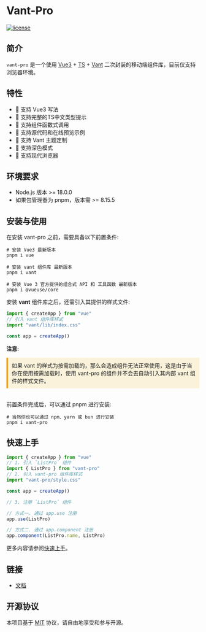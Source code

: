# Vant-Pro

[![license](https://img.shields.io/badge/license-MIT-blue.svg)](https://github.com/dyb-dev/vant-pro)

## 简介

`vant-pro` 是一个使用 [Vue3](https://cn.vuejs.org/) + [TS](https://www.typescriptlang.org/) + [Vant](https://vant-ui.github.io/vant/#/zh-CN/home) 二次封装的移动端组件库，目前仅支持浏览器环境。

## 特性

-   🎉 支持 Vue3 写法
-   🎉 支持完整的TS中文类型提示
-   🎉 支持组件函数式调用
-   🎉 支持源代码和在线预览示例
-   🎉 支持 Vant 主题定制
-   🎉 支持深色模式
-   🎉 支持现代浏览器

## 环境要求

-   Node.js 版本 >= 18.0.0
-   如果包管理器为 pnpm，版本需 >= 8.15.5

## 安装与使用

在安装 vant-pro 之前，需要具备以下前置条件:

```shell
# 安装 Vue3 最新版本
pnpm i vue

# 安装 vant 组件库 最新版本
pnpm i vant

# 安装 Vue 3 官方提供的组合式 API 和 工具函数 最新版本
pnpm i @vueuse/core
```

安装 **vant** 组件库之后，还需引入其提供的样式文件:

```ts
import { createApp } from "vue"
// 引入 vant 组件库样式
import "vant/lib/index.css"

const app = createApp()
```

**注意:**

<div style="border-left: 4px solid #f39c12; background-color: rgba(234, 179, 8, 0.14); padding: 10px;">
  如果 vant 的样式为按需加载的，那么会造成组件无法正常使用，这是由于当你在使用按需加载时，使用 vant-pro 的组件并不会去自动引入其内部 vant 组件的样式文件。
</div>
<br>

前置条件完成后，可以通过 pnpm 进行安装:

```shell
# 当然你也可以通过 npm、yarn 或 bun 进行安装
pnpm i vant-pro
```

## 快速上手

```ts
import { createApp } from "vue"
// 1. 引入 `ListPro` 组件
import { ListPro } from "vant-pro"
// 2. 引入 vant-pro 组件库样式
import "vant-pro/style.css"

const app = createApp()

// 3. 注册 `ListPro` 组件

// 方式一. 通过 app.use 注册
app.use(ListPro)

// 方式二. 通过 app.component 注册
app.component(ListPro.name, ListPro)
```

<!-- TODO: 修改 -->

更多内容请参阅[快速上手](http://192.168.10.194:8080/docs/quickstart/)。

## 链接

<!-- TODO: 修改 -->

-   [文档](http://192.168.10.194:8080/)

## 开源协议

本项目基于 [MIT](https://zh.wikipedia.org/wiki/MIT%E8%A8%B1%E5%8F%AF%E8%AD%89) 协议，请自由地享受和参与开源。
